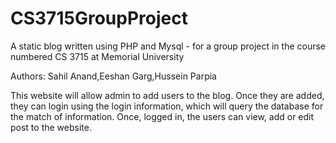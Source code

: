 # CS3715GroupProject
A static blog written using PHP and Mysql  - for a group project in the course numbered CS 3715 at Memorial University

Authors: Sahil Anand,Eeshan Garg,Hussein Parpia

This website will allow admin to add users to the blog. Once they are added, they can login using the login information, which will query the database for the match of information. Once, logged in, the users can view, add or edit post to the website.

